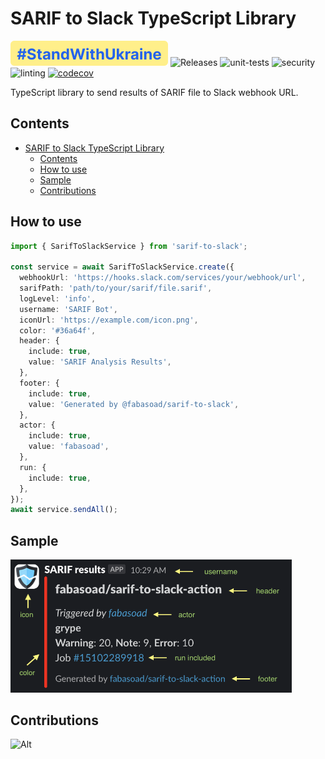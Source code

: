 # SARIF to Slack TypeScript Library

[![Stand With Ukraine](https://raw.githubusercontent.com/vshymanskyy/StandWithUkraine/main/badges/StandWithUkraine.svg)](https://stand-with-ukraine.pp.ua)
![Releases](https://img.shields.io/github/v/release/fabasoad/sarif-to-slack-action?include_prereleases)
![unit-tests](https://github.com/fabasoad/sarif-to-slack-action/actions/workflows/unit-tests.yml/badge.svg)
![security](https://github.com/fabasoad/sarif-to-slack-action/actions/workflows/security.yml/badge.svg)
![linting](https://github.com/fabasoad/sarif-to-slack-action/actions/workflows/linting.yml/badge.svg)
[![codecov](https://codecov.io/gh/fabasoad/sarif-to-slack-action/branch/main/graph/badge.svg?token=908QOYME6H)](https://codecov.io/gh/fabasoad/sarif-to-slack-action)

TypeScript library to send results of SARIF file to Slack webhook URL.

## Contents

<!-- TOC -->
* [SARIF to Slack TypeScript Library](#sarif-to-slack-typescript-library)
  * [Contents](#contents)
  * [How to use](#how-to-use)
  * [Sample](#sample)
  * [Contributions](#contributions)
<!-- TOC -->

## How to use

```typescript
import { SarifToSlackService } from 'sarif-to-slack';

const service = await SarifToSlackService.create({
  webhookUrl: 'https://hooks.slack.com/services/your/webhook/url',
  sarifPath: 'path/to/your/sarif/file.sarif',
  logLevel: 'info',
  username: 'SARIF Bot',
  iconUrl: 'https://example.com/icon.png',
  color: '#36a64f',
  header: {
    include: true,
    value: 'SARIF Analysis Results',
  },
  footer: {
    include: true,
    value: 'Generated by @fabasoad/sarif-to-slack',
  },
  actor: {
    include: true,
    value: 'fabasoad',
  },
  run: {
    include: true,
  },
});
await service.sendAll();
```

## Sample

<img alt="Sample" src="sample.png" width="450"/>

## Contributions

![Alt](https://repobeats.axiom.co/api/embed/a0989b54292b5c9e03ce1dd4cb23f68072f88f46.svg "Repobeats analytics image")
